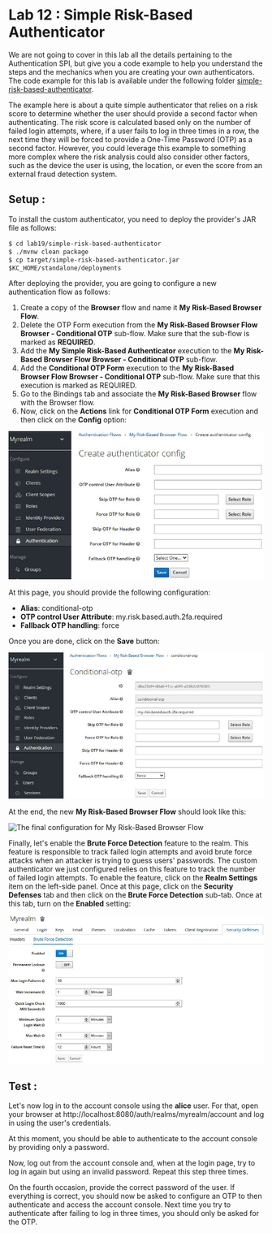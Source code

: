 # Lab 12 : Simple Risk-Based Authenticator

We are not going to cover in this lab all the details pertaining to the Authentication SPI, but give you a code example to help you understand the steps and the mechanics when you are creating your own authenticators. The code example for this lab is available under the following folder [simple-risk-based-authenticator](./simple-risk-based-authenticator).

The example here is about a quite simple authenticator that relies on a risk score to determine whether the user should provide a second factor when authenticating. The risk score is calculated based only on the number of failed login attempts, where, if a user fails to log in three times in a row, the next time they will be forced to provide a One-Time Password (OTP) as a second factor. However, you could leverage this example to something more complex where the risk analysis could also consider other factors, such as the device the user is using, the location, or even the score from an external fraud detection system.

## Setup :

To install the custom authenticator, you need to deploy the provider's JAR file as follows:


```
$ cd lab19/simple-risk-based-authenticator
$ ./mvnw clean package
$ cp target/simple-risk-based-authenticator.jar $KC_HOME/standalone/deployments
```

After deploying the provider, you are going to configure a new authentication flow as follows:

1. Create a copy of the **Browser** flow and name it **My Risk-Based Browser Flow**.
2. Delete the OTP Form execution from the **My Risk-Based Browser Flow Browser - Conditional OTP** sub-flow. Make sure that the sub-flow is marked as **REQUIRED**.
3. Add the **My Simple Risk-Based Authenticator** execution to the **My Risk-Based Browser Flow Browser - Conditional OTP** sub-flow.
4. Add the **Conditional OTP Form** execution to the **My Risk-Based Browser Flow Browser - Conditional OTP** sub-flow. Make sure that this execution is marked as REQUIRED.
5. Go to the Bindings tab and associate the **My Risk-Based Browser** flow with the Browser flow.
6. Now, click on the **Actions** link for **Conditional OTP Form** execution and then click on the **Config** option:

![Configuring the Conditional OTP form execution](images/config_cond_otp.jpg)

At this page, you should provide the following configuration:

- **Alias**: conditional-otp
- **OTP control User Attribute**: my.risk.based.auth.2fa.required
- **Fallback OTP handling**: force

Once you are done, click on the **Save** button:

![Saving settings for the Conditional-otp form execution](images/config_exec_cond_otp.jpg)

At the end, the new **My Risk-Based Browser Flow** should look like this:

![The final configuration for My Risk-Based Browser Flow](images/cfinal_config.jpg)

Finally, let's enable the **Brute Force Detection** feature to the realm. This feature is responsible to track failed login attempts and avoid brute force attacks when an attacker is trying to guess users' passwords. The custom authenticator we just configured relies on this feature to track the number of failed login attempts. To enable the feature, click on the **Realm Settings** item on the left-side panel. Once at this page, click on the **Security Defenses** tab and then click on the **Brute Force Detection** sub-tab. Once at this tab, turn on the **Enabled** setting:

![Enabling brute force detection to the realm](images/sec_defenses.jpg)

## Test :

Let's now log in to the account console using the **alice** user. For that, open your browser at http://localhost:8080/auth/realms/myrealm/account and log in using the user's credentials.

At this moment, you should be able to authenticate to the account console by providing only a password.

Now, log out from the account console and, when at the login page, try to log in again but using an invalid password. Repeat this step three times.

On the fourth occasion, provide the correct password of the user. If everything is correct, you should now be asked to configure an OTP to then authenticate and access the account console. Next time you try to authenticate after failing to log in three times, you should only be asked for the OTP.
